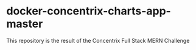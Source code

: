 # docker-concentrix-charts-app-master
This repository is the result of the Concentrix Full Stack MERN Challenge
